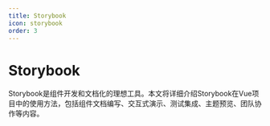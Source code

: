 ```yaml
---
title: Storybook
icon: storybook
order: 3
---
```


# Storybook

Storybook是组件开发和文档化的理想工具。本文将详细介绍Storybook在Vue项目中的使用方法，包括组件文档编写、交互式演示、测试集成、主题预览、团队协作等内容。
